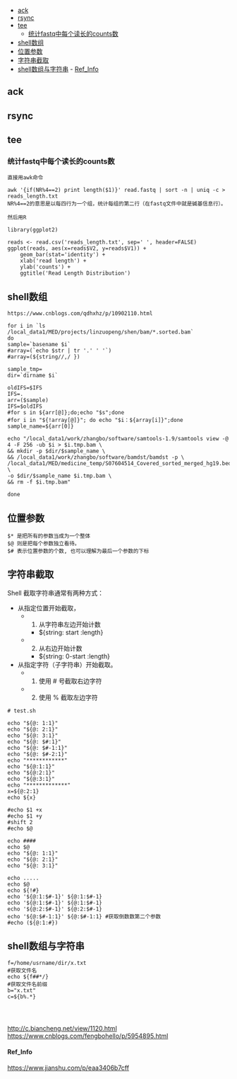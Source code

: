 <!-- TOC -->

- [ack](#ack)
- [rsync](#rsync)
- [tee](#tee)
	- [统计fastq中每个读长的counts数](#统计fastq中每个读长的counts数)
- [shell数组](#shell数组)
- [位置参数](#位置参数)
- [字符串截取](#字符串截取)
- [shell数组与字符串](#shell数组与字符串)
		- [Ref_Info](#ref_info)

<!-- /TOC -->

## ack
## rsync
## tee

### 统计fastq中每个读长的counts数
```
直接用awk命令

awk '{if(NR%4==2) print length($1)}' read.fastq | sort -n | uniq -c > reads_length.txt
NR%4==2的意思是以每四行为一个组，统计每组的第二行（在fastq文件中就是碱基信息行）。

然后用R

library(ggplot2)

reads <- read.csv('reads_length.txt', sep=' ', header=FALSE)
ggplot(reads, aes(x=reads$V2, y=reads$V1)) + 
	geom_bar(stat='identity') + 
	xlab('read length') + 
	ylab('counts') + 
	ggtitle('Read Length Distribution')
```

## shell数组
```
https://www.cnblogs.com/qdhxhz/p/10902110.html

for i in `ls /local_data1/MED/projects/linzuopeng/shen/bam/*.sorted.bam`
do
sample=`basename $i`
#array=(`echo $str | tr '.' ' '`)
#array=(${string//,/ })

sample_tmp=
dir=`dirname $i`

oldIFS=$IFS
IFS=.
arr=($sample)
IFS=$oldIFS
#for s in ${arr[@]};do;echo "$s";done
#for i in "${!array[@]}"; do echo "$i：${array[i]}";done
sample_name=${arr[0]}

echo "/local_data1/work/zhangbo/software/samtools-1.9/samtools view -@ 4 -F 256 -ub $i > $i.tmp.bam \
&& mkdir -p $dir/$sample_name \
&& /local_data1/work/zhangbo/software/bamdst/bamdst -p \
/local_data1/MED/medicine_temp/S07604514_Covered_sorted_merged_hg19.bed \
-o $dir/$sample_name $i.tmp.bam \
&& rm -f $i.tmp.bam"

done
```

## 位置参数
```
$* 是把所有的参数当成为一个整体 
$@ 则是把每个参数独立看待。
$# 表示位置参数的个数, 也可以理解为最后一个参数的下标
``` 

## 字符串截取
Shell 截取字符串通常有两种方式：
+ 从指定位置开始截取，
  + 1) 从字符串左边开始计数
    + ${string: start :length}
  + 2) 从右边开始计数
    + ${string: 0-start :length}
+ 从指定字符（子字符串）开始截取。
  + 1) 使用 # 号截取右边字符
  + 2) 使用 % 截取左边字符

```
# test.sh

echo "${@: 1:1}"
echo "${@: 2:1}"
echo "${@: 3:1}"
echo "${@: $#:1}"
echo "${@: $#-1:1}"
echo "${@: $#-2:1}"
echo "************"
echo "${@:1:1}"
echo "${@:2:1}"
echo "${@:3:1}"
echo "*************"
x=${@:2:1}
echo ${x}

#echo $1 +x
#echo $1 +y
#shift 2
#echo $@

echo ####
echo $@
echo "${@: 1:1}"
echo "${@: 2:1}"
echo "${@: 3:1}"

echo .....
echo $@
echo ${!#}
echo '${@:1:$#-1}' ${@:1:$#-1}
echo '${@:1:$#-1}' ${@:1:$#-1}
echo '${@:2:$#-1}' ${@:2:$#-1}
echo '${@:$#-1:1}' ${@:$#-1:1} #获取倒数数第二个参数
#echo (${@:1:#})
```

## shell数组与字符串
```
f=/home/usrname/dir/x.txt
#获取文件名
echo ${f##*/}
#获取文件名前缀
b="x.txt"
c=${b%.*}




```
http://c.biancheng.net/view/1120.html
https://www.cnblogs.com/fengbohello/p/5954895.html


#### Ref_Info
https://www.jianshu.com/p/eaa3406b7cff
